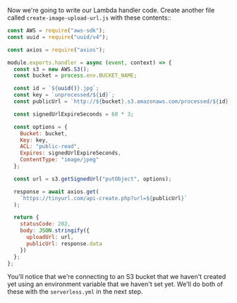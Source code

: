 Now we're going to write our Lambda handler code.
Create another file called `create-image-upload-url.js` with these contents::

```js
const AWS = require("aws-sdk");
const uuid = require("uuid/v4");

const axios = require("axios");

module.exports.handler = async (event, context) => {
  const s3 = new AWS.S3();
  const bucket = process.env.BUCKET_NAME;

  const id = `${uuid()}.jpg`;
  const key = `unprocessed/${id}`;
  const publicUrl = `http://${bucket}.s3.amazonaws.com/processed/${id}`;

  const signedUrlExpireSeconds = 60 * 3;

  const options = {
    Bucket: bucket,
    Key: key,
    ACL: "public-read",
    Expires: signedUrlExpireSeconds,
    ContentType: "image/jpeg"
  };

  const url = s3.getSignedUrl("putObject", options);

  response = await axios.get(
    `https://tinyurl.com/api-create.php?url=${publicUrl}`
  );

  return {
    statusCode: 202,
    body: JSON.stringify({
      uploadUrl: url,
      publicUrl: response.data
    })
  };
};
```

You'll notice that we're connecting to an S3 bucket that we haven't created yet using an environment variable that we haven't set yet. We'll do both of these with the `serverless.yml` in the next step.
